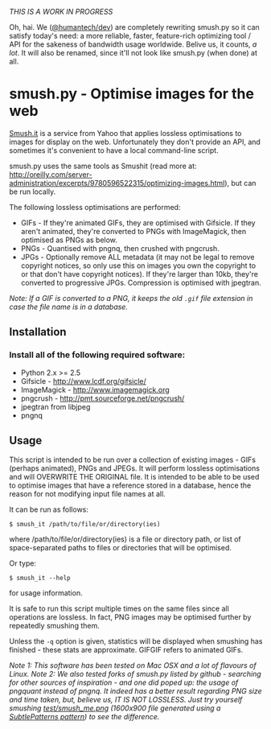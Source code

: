 *THIS IS A WORK IN PROGRESS*

Oh, hai. We ([@humantech/dev](https://github.com/orgs/humantech/teams/dev)) are completely rewriting smush.py so it can satisfy today's need: a more reliable, faster, feature-rich optimizing tool / API for the sakeness of bandwidth usage worldwide. Belive us, it counts, *a lot*. It will also be renamed, since it'll not look like smush.py (when done) at all.

# smush.py - Optimise images for the web

[Smush.it](http://www.smushit.com/) is a service from Yahoo that applies lossless optimisations to images for display on the web. Unfortunately they don't provide an API, and sometimes it's convenient to have a local command-line script.

smush.py uses the same tools as Smushit (read more at: http://oreilly.com/server-administration/excerpts/9780596522315/optimizing-images.html), but can be run locally.

The following lossless optimisations are performed:

* GIFs - If they're animated GIFs, they are optimised with Gifsicle. If they aren't animated, they're converted to PNGs with ImageMagick, then optimised as PNGs as below.
* PNGs - Quantised with pngnq, then crushed with pngcrush.
* JPGs - Optionally remove ALL metadata (it may not be legal to remove copyright notices, so only use this on images you own the copyright to or that don't have copyright notices). If they're larger than 10kb, they're converted to progressive JPGs. Compression is optimised with jpegtran.

*Note: If a GIF is converted to a PNG, it keeps the old `.gif` file extension in case the file name is in a database.*

## Installation

### Install all of the following required software:

* Python 2.x >= 2.5
* Gifsicle - http://www.lcdf.org/gifsicle/
* ImageMagick - http://www.imagemagick.org
* pngcrush - http://pmt.sourceforge.net/pngcrush/
* jpegtran from libjpeg
* pngnq

## Usage

This script is intended to be run over a collection of existing images - GIFs (perhaps animated), PNGs and JPEGs. It will perform lossless optimisations and will OVERWRITE THE ORIGINAL file. It is intended to be able to be used to optimise images that have a reference stored in a database, hence the reason for not modifying input file names at all.

It can be run as follows:

```
$ smush_it /path/to/file/or/directory(ies)
```

where /path/to/file/or/directory(ies) is a file or directory path, or list of space-separated paths to files or directories that will be optimised.

Or type:

```
$ smush_it --help
```

for usage information.

It is safe to run this script multiple times on the same files since all operations are lossless. In fact, PNG images may be optimised further by repeatedly smushing them.

Unless the `-q` option is given, statistics will be displayed when smushing has finished - these stats are approximate. GIFGIF refers to animated GIFs.

*Note 1: This software has been tested on Mac OSX and a lot of flavours of Linux.*
*Note 2: We also tested forks of smush.py listed by github - searching for other sources of inspiration - and one did poped up: the usage of pngquant instead of pngnq. It indeed has a better result regarding PNG size and time taken, but, believe us, IT IS NOT LOSSLESS. Just try yourself smushing [test/smush_me.png](https://raw.githubusercontent.com/humantech/smush.py/master/tests/smush_me.png) (1600x900 file generated using a [SubtlePatterns pattern](https://raw.githubusercontent.com/subtlepatterns/SubtlePatterns/gh-pages/soft_circle_scales.png)) to see the difference.*
